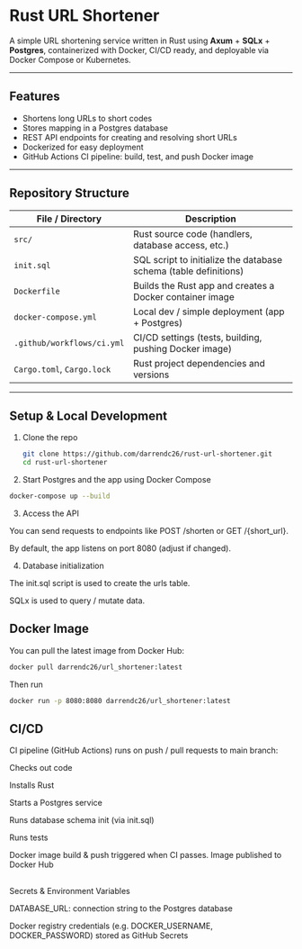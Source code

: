 # Rust URL Shortener

A simple URL shortening service written in Rust using **Axum** + **SQLx** + **Postgres**, containerized with Docker, CI/CD ready, and deployable via Docker Compose or Kubernetes.

---

## Features

- Shortens long URLs to short codes  
- Stores mapping in a Postgres database  
- REST API endpoints for creating and resolving short URLs  
- Dockerized for easy deployment  
- GitHub Actions CI pipeline: build, test, and push Docker image  

---

## Repository Structure

| File / Directory        | Description |
|-------------------------|-------------|
| `src/`                  | Rust source code (handlers, database access, etc.) |
| `init.sql`              | SQL script to initialize the database schema (table definitions) |
| `Dockerfile`            | Builds the Rust app and creates a Docker container image |
| `docker-compose.yml`    | Local dev / simple deployment (app + Postgres) |
| `.github/workflows/ci.yml` | CI/CD settings (tests, building, pushing Docker image) |
| `Cargo.toml`, `Cargo.lock` | Rust project dependencies and versions |

---

## Setup & Local Development

1. Clone the repo

   ```bash
   git clone https://github.com/darrendc26/rust-url-shortener.git
   cd rust-url-shortener
   ```
2. Start Postgres and the app using Docker Compose
```bash
docker-compose up --build
```

3. Access the API

You can send requests to endpoints like POST /shorten or GET /{short_url}.

By default, the app listens on port 8080 (adjust if changed).

4. Database initialization

The init.sql script is used to create the urls table.

SQLx is used to query / mutate data.

## Docker Image

You can pull the latest image from Docker Hub:

```bash
docker pull darrendc26/url_shortener:latest
```
Then run 
```bash
docker run -p 8080:8080 darrendc26/url_shortener:latest
```

## CI/CD

CI pipeline (GitHub Actions) runs on push / pull requests to main branch:

Checks out code

Installs Rust

Starts a Postgres service

Runs database schema init (via init.sql)

Runs tests

Docker image build & push triggered when CI passes. Image published to Docker Hub 

## 
Secrets & Environment Variables

DATABASE_URL: connection string to the Postgres database

Docker registry credentials (e.g. DOCKER_USERNAME, DOCKER_PASSWORD) stored as GitHub Secrets

